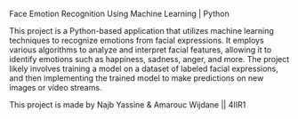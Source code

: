 Face Emotion Recognition Using Machine Learning | Python

This project is a Python-based application that utilizes machine learning techniques to recognize emotions from facial expressions. 
It employs various algorithms to analyze and interpret facial features, allowing it to identify emotions such as happiness, sadness, anger, and more. 
The project likely involves training a model on a dataset of labeled facial expressions, and then implementing the trained model to make predictions on new images or video streams. 

This project is made by Najb Yassine & Amarouc Wijdane || 4IIR1